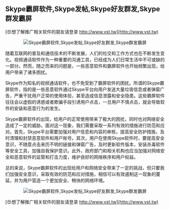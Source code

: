 ## **Skype霸屏软件,Skype发帖,Skype好友群发,Skype群发霸屏**

[😍想了解推广相关软件的朋友请登录 http://www.vst.tw](http://www.vst.tw)

 <center><img src="https://vst.tw/MP4/tuiguang/png/5.png" alt="Skype霸屏软件,Skype发帖,Skype好友群发,Skype群发霸屏"></center>

随着互联网的普及和通信技术的不断发展，人们的社交和工作方式也在不断发生变化。视频通话软件作为一种重要的沟通工具，已经成为人们日常生活中不可或缺的一部分。然而，随之而来的问题是，一些恶意软件和霸屏软件也开始频繁出现，给用户带来了诸多困扰。

Skype作为知名的视频通话软件，也不免受到了霸屏软件的困扰。所谓的Skype霸屏软件，指的是一些恶意软件通过Skype平台向用户发送大量垃圾信息或者弹窗广告，严重干扰用户正常的使用体验，甚至造成信息泄露和安全隐患。这些霸屏软件往往会以虚假的诱惑或者欺骗手段引诱用户点击，一旦用户不慎点击，就会导致软件的安装和恶意行为的发生。

Skype霸屏软件的出现，给用户的正常使用带来了极大的困扰，同时也对网络安全造成了一定的威胁。面对这一现象，我们需要采取一系列有效的措施进行防范和应对。首先，Skype平台需要加强对用户信息和内容的审核，提高安全防护措施，及时清理和封禁恶意软件和用户账号。其次，用户在使用Skype软件时，要提高安全意识，不随意点击来历不明的链接和弹窗广告，及时更新软件版本，安装杀毒软件等安全工具，加强自我保护意识。此外，政府部门和相关机构也应当加强对网络安全和恶意软件的监管和打击力度，维护良好的网络秩序和用户权益。

总的来说，Skype霸屏软件的出现给用户和网络安全带来了一定的挑战，但只要我们加强安全意识，采取有效的防范和应对措施，相信可以有效遏制这一现象的蔓延，并为用户营造一个更加安全、畅快的网络环境。

 <center><img src="https://vst.tw/MP4/tuiguang/png/5.png" alt="Skype霸屏软件,Skype发帖,Skype好友群发,Skype群发霸屏"></center>

[😍想了解推广相关软件的朋友请登录 http://www.vst.tw](http://www.vst.tw)



